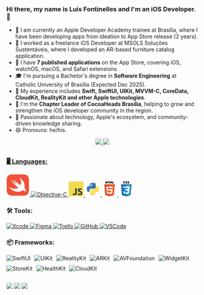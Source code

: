 ### Hi there, my name is Luis Fontinelles and I'm an iOS Developer. 👋

- 📱 I am currently an Apple Developer Academy trainee at Brasília, where I have been developing apps from ideation to App Store release (2 years).
- 📱 I worked as a freelance iOS Developer at MSOLS Soluções Sustentáveis, where I developed an AR-based furniture catalog application.
- 🚀 I have **7 published applications** on the App Store, covering iOS, watchOS, macOS, and Safari extensions.
- 🎓 I'm pursuing a Bachelor's degree in **Software Engineering** at Catholic University of Brasília (Expected Dec 2025).
- 🍎 My experience includes **Swift, SwiftUI, UIKit, MVVM-C, CoreData, CloudKit, RealityKit and other Apple technologies**.
- 🎤 I'm the **Chapter Leader of CocoaHeads Brasília**, helping to grow and strengthen the iOS developer community in the region.
- 🤩 Passionate about technology, Apple's ecosystem, and community-driven knowledge sharing.
- 😄 Pronouns: he/his.

<div align="center">
  <a href="https://github.com/LuisFontinelles">
  <img height="150em" src="https://github-readme-stats.vercel.app/api?username=LuisFontinelles&show_icons=true&include_all_commits=true&count_private=true&theme=dark"/>
  <img height="150em" src="https://github-readme-stats.vercel.app/api/top-langs/?username=LuisFontinelles&layout=compact&langs_count=7&theme=dark"/>
</div>

##

### 🖥️ Languages:
<p align="left"> 
  <a href="https://developer.apple.com/swift/" target="_blank" rel="noreferrer"> 
    <img src="https://raw.githubusercontent.com/devicons/devicon/master/icons/swift/swift-original.svg" alt="Swift" width="60" height="60"/> 
  </a> 
  <a href="https://developer.apple.com/library/archive/documentation/Cocoa/Conceptual/ProgrammingWithObjectiveC/Introduction/Introduction.html" target="_blank" rel="noreferrer"> 
    <img src="https://www.vectorlogo.zone/logos/apple_objectivec/apple_objectivec-icon.svg" alt="Objective-C" width="40" height="40"/> 
  </a> 
  <a href="https://developer.mozilla.org/en-US/docs/Web/JavaScript" target="_blank" rel="noreferrer"> 
    <img src="https://raw.githubusercontent.com/devicons/devicon/master/icons/javascript/javascript-original.svg" alt="JavaScript" width="40" height="40"/> 
  </a> 
  <a href="https://www.python.org" target="_blank" rel="noreferrer"> 
    <img src="https://raw.githubusercontent.com/devicons/devicon/master/icons/python/python-original.svg" alt="Python" width="40" height="40"/> 
  </a> 
  <a href="https://www.w3.org/html/" target="_blank" rel="noreferrer"> 
    <img src="https://raw.githubusercontent.com/devicons/devicon/master/icons/html5/html5-original-wordmark.svg" alt="HTML5" width="40" height="40"/> 
  </a> 
  <a href="https://www.w3schools.com/css/" target="_blank" rel="noreferrer"> 
    <img src="https://raw.githubusercontent.com/devicons/devicon/master/icons/css3/css3-original-wordmark.svg" alt="CSS3" width="40" height="40"/> 
  </a> 
</p>

### 🛠️ Tools:
<p align="left"> 
  <a href="https://developer.apple.com/xcode/" target="_blank" rel="noreferrer"> 
    <img src="https://developer.apple.com/assets/elements/icons/xcode/xcode-96x96_2x.png" alt="Xcode" width="60" height="60"/> 
  </a> 
  <a href="https://figma.com/" target="_blank" rel="noreferrer"> 
    <img src="https://www.vectorlogo.zone/logos/figma/figma-icon.svg" alt="Figma" width="40" height="40"/> 
  </a> 
  <a href="https://trello.com/" target="_blank" rel="noreferrer"> 
    <img src="https://www.vectorlogo.zone/logos/trello/trello-icon.svg" alt="Trello" width="40" height="40"/> 
  </a> 
  <a href="https://github.com/" target="_blank" rel="noreferrer"> 
    <img src="https://www.vectorlogo.zone/logos/github/github-icon.svg" alt="GitHub" width="40" height="40"/> 
  </a> 
  <a href="https://code.visualstudio.com/" target="_blank" rel="noreferrer"> 
    <img src="https://cdn.jsdelivr.net/gh/devicons/devicon/icons/vscode/vscode-original.svg" alt="VSCode" width="40" height="40"/> 
  </a> 
</p>

### 📦 Frameworks:
<p align="left" style="display: flex; flex-wrap: wrap; gap: 10px; text-decoration: none;"> 
  <a href="https://developer.apple.com/xcode/swiftui/" target="_blank" rel="noreferrer" style="text-decoration: none;"> 
    <img src="https://developer.apple.com/assets/elements/icons/swiftui/swiftui-96x96_2x.png" alt="SwiftUI" width="60" height="60"/> 
  </a> 
  <a href="https://developer.apple.com/documentation/uikit" target="_blank" rel="noreferrer" style="text-decoration: none;"> 
    <img src="https://developer.apple.com/assets/elements/icons/uikit/uikit-96x96_2x.png" alt="UIKit" width="40" height="40"/> 
  </a>  
  <a href="https://developer.apple.com/documentation/realitykit" target="_blank" rel="noreferrer" style="text-decoration: none;"> 
    <img src="https://developer.apple.com/assets/elements/icons/realitykit/realitykit-96x96_2x.png" alt="RealityKit" width="40" height="40"/> 
  </a> 
  <a href="https://developer.apple.com/documentation/arkit" target="_blank" rel="noreferrer" style="text-decoration: none;"> 
    <img src="https://developer.apple.com/assets/elements/icons/arkit/arkit-96x96_2x.png" alt="ARKit" width="40" height="40"/> 
  </a> 
  <a href="https://developer.apple.com/documentation/avfoundation" target="_blank" rel="noreferrer" style="text-decoration: none;"> 
    <img src="https://developer.apple.com/assets/elements/icons/avfoundation/avfoundation-96x96_2x.png" alt="AVFoundation" width="40" height="40"/> 
  </a> 
  <a href="https://developer.apple.com/documentation/widgetkit" target="_blank" rel="noreferrer" style="text-decoration: none;"> 
    <img src="https://developer.apple.com/assets/elements/icons/widgetkit/widgetkit-96x96_2x.png" alt="WidgetKit" width="40" height="40"/> 
  </a> 
  <a href="https://developer.apple.com/documentation/storekit" target="_blank" rel="noreferrer" style="text-decoration: none;"> 
    <img src="https://developer.apple.com/assets/elements/icons/storekit/storekit-96x96_2x.png" alt="StoreKit" width="40" height="40"/> 
  </a> 
  <a href="https://developer.apple.com/documentation/healthkit" target="_blank" rel="noreferrer" style="text-decoration: none;"> 
    <img src="https://developer.apple.com/assets/elements/icons/healthkit/healthkit-96x96_2x.png" alt="HealthKit" width="40" height="40"/> 
  </a> 
  <a href="https://developer.apple.com/documentation/cloudkit" target="_blank" rel="noreferrer" style="text-decoration: none;"> 
    <img src="https://developer.apple.com/assets/elements/icons/cloudkit/cloudkit-96x96_2x.png" alt="CloudKit" width="40" height="40"/> 
  </a> 
</p>

##

  <a href = "mailto:luisffontinelles@gmail.com"><img src="https://img.shields.io/badge/-Gmail-%23333?style=for-the-badge&logo=gmail&logoColor=white" target="_blank"></a>
  <a href="https://www.linkedin.com/in/luisfontinelles/" target="_blank"><img src="https://img.shields.io/badge/-LinkedIn-%230077B5?style=for-the-badge&logo=linkedin&logoColor=white" target="_blank"></a> 
  <a href="https://www.linkedin.com/in/luisfontinelles/details/projects/" target="_blank"><img src="https://img.shields.io/badge/-My%20Projects-%231877F2?style=for-the-badge&logo=linkedin&logoColor=white" target="_blank"></a>
</div>
